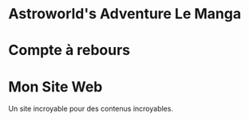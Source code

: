 # Astroworld's Adventure Le Manga
<!DOCTYPE html>
<html lang="fr">
<head>
  <meta charset="UTF-8">
  <title>Compte à rebours</title>
  <link rel="stylesheet" href="styles.css">
</head>
<body>

<div class="countdown">
  <h1>Compte à rebours</h1>
  <div id="timer">
    <span id="days"></span>
    <span id="hours"></span>
    <span id="minutes"></span>
    <span id="seconds"></span>
  </div>
</div>

<script src="script.js"></script>
</body>
</html>

<!DOCTYPE html>
<html lang="fr">
<head>
  <meta charset="UTF-8">
  <title>Mon Site Web</title>
  <link rel="stylesheet" href="styles.css">
</head>
<body>

<div class="banner">
  <h1>Mon Site Web</h1>
  <p>Un site incroyable pour des contenus incroyables.</p>
</div>

</body>
</html>
